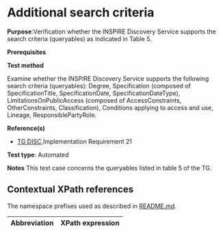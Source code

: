 # Additional search criteria

**Purpose**:Verification whether the INSPIRE Discovery Service supports the search criteria (queryables) as indicated in Table 5.

**Prerequisites**

**Test method**

Examine whether the INSPIRE Discovery Service supports the following search criteria (queryables): Degree, Specification (composed of SpecificationTitle, SpecificationDate, SpecificationDateType), LimitationsOnPublicAccess (composed of AccessConstraints, OtherConstraints, Classification), Conditions applying to access and use, Lineage, ResponsiblePartyRole.

**Reference(s)**

* [TG DISC](README.md#ref_TG_DISC),Implementation Requirement 21


**Test type**: Automated

**Notes**
This test case concerns the queryables listed in table 5 of the TG.

## Contextual XPath references

The namespace prefixes used as described in [README.md](README.md#namespaces).

Abbreviation                                               |  XPath expression
---------------------------------------------------------- | -------------------------------------------------------------------------
